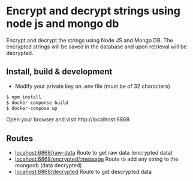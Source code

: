 # Encrypt and decrypt strings using node js and mongo db
Encrypt and decrypt the strings using Node JS and Mongo DB. The encrypted strings will be saved in the database and upon retrieval will be decrypted.

## Install, build & development
- Modify your private key on .env file (must be of 32 characters)
```bash
$ npm install
$ docker-componse build
$ docker-compose up
```
Open your browser and visit http://localhost:6868

## Routes

- [locahost:6868/raw-data](http://locahost:6868/raw-data)
Route to get raw data (encrypted data)
- [locahost:6868/encrypted/:message](locahost:6868/encrypted/:message)
Route to add any string to the mongodb (data decrypted)
- [locahost:6868/decrypted](locahost:6868/decrypted)
Route to get descrypted data
